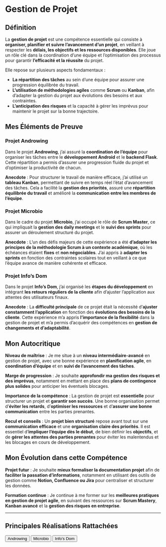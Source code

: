 # Gestion de Projet

## Définition

La **gestion de projet** est une compétence essentielle qui consiste à **organiser, planifier et suivre l’avancement d’un projet**, en veillant à respecter les **délais, les objectifs et les ressources disponibles**. Elle joue un rôle clé dans la coordination d’une équipe et l’optimisation des processus pour garantir **l’efficacité et la réussite** du projet.  

Elle repose sur plusieurs aspects fondamentaux :  
- **La répartition des tâches** au sein d’une équipe pour assurer une progression équilibrée du travail.  
- **L’utilisation de méthodologies agiles** comme **Scrum** ou **Kanban**, afin d’adapter la gestion du projet aux évolutions des besoins et aux contraintes.  
- **L’anticipation des risques** et la capacité à gérer les imprévus pour maintenir le projet sur la bonne trajectoire.


## Mes Éléments de Preuve

### Projet Androwing  

Dans le projet **Androwing**, j’ai assuré la **coordination de l’équipe** pour organiser les tâches entre le **développement Android** et le **backend Flask**. Cette répartition a permis d’assurer une progression fluide du projet et d’optimiser la productivité de chacun.

**Anecdote** : Pour structurer le travail de manière efficace, j’ai utilisé un **tableau Kanban**, permettant de suivre en temps réel l’état d’avancement des tâches. Cela a facilité la **gestion des priorités**, assuré une **répartition équilibrée du travail** et amélioré la **communication entre les membres de l’équipe**.


### Projet Microbio  

Dans le cadre du projet **Microbio**, j’ai occupé le rôle de **Scrum Master**, ce qui impliquait la **gestion des daily meetings** et le **suivi des sprints** pour assurer un déroulement structuré du projet.

**Anecdote** : L’un des défis majeurs de cette expérience a été **d’adapter les principes de la méthodologie Scrum à un contexte académique**, où les échéances étaient **fixes** et **non négociables**. J’ai appris à **adapter les sprints** en fonction des contraintes scolaires tout en veillant à ce que l’équipe avance de manière cohérente et efficace.


### Projet Info’s Dom  

Dans le projet **Info’s Dom**, j’ai organisé les **étapes du développement** en intégrant **les retours réguliers de la cliente** afin d’ajuster l’application aux attentes des utilisateurs finaux.

**Anecdote** : La **difficulté principale** de ce projet était la nécessité d’**ajuster constamment l’application** en fonction des **évolutions des besoins de la cliente**. Cette expérience m’a appris **l’importance de la flexibilité** dans la gestion de projet et m’a permis d’acquérir des compétences en **gestion de changements et d’adaptabilité**.


## Mon Autocritique

**Niveau de maîtrise** : Je me situe à un **niveau intermédiaire-avancé** en gestion de projet, avec une bonne expérience en **planification agile**, en **coordination d’équipe** et en **suivi de l’avancement des tâches**.  

**Marge de progression** : Je souhaite **approfondir ma gestion des risques et des imprévus**, notamment en mettant en place des **plans de contingence plus solides** pour anticiper les éventuels blocages.  

**Importance de la compétence** : La gestion de projet est **essentielle** pour structurer un projet et **garantir son succès**. Une bonne organisation permet d’**éviter les retards**, d’**optimiser les ressources** et d’**assurer une bonne communication** entre les parties prenantes.  

**Recul et conseils** : Un **projet bien structuré** repose avant tout sur une **communication efficace** et une **organisation claire des priorités**. Il est essentiel d’**impliquer l’équipe dès le début**, de bien définir les **objectifs**, et de **gérer les attentes des parties prenantes** pour éviter les malentendus et les blocages en cours de développement.


## Mon Évolution dans cette Compétence

**Projet futur** : Je souhaite **mieux formaliser la documentation projet** afin de **faciliter la passation d’informations**, notamment en utilisant des outils de gestion comme **Notion, Confluence ou Jira** pour centraliser et structurer les données.  

**Formation continue** : Je continue à me former sur les **meilleures pratiques en gestion de projet agile**, en suivant des ressources sur **Scrum Mastery**, **Kanban avancé** et la **gestion des risques en entreprise**.

---

## Principales Réalisations Rattachées

<script>
  import { Button } from 'flowbite-svelte';
</script>

<Button pill href="/projects/androwing" color="alternative">Androwing</Button>
<Button pill href="/projects/microbio" color="alternative">Microbio</Button>
<Button pill href="/projects/infos-dom" color="alternative">Info's Dom</Button>
